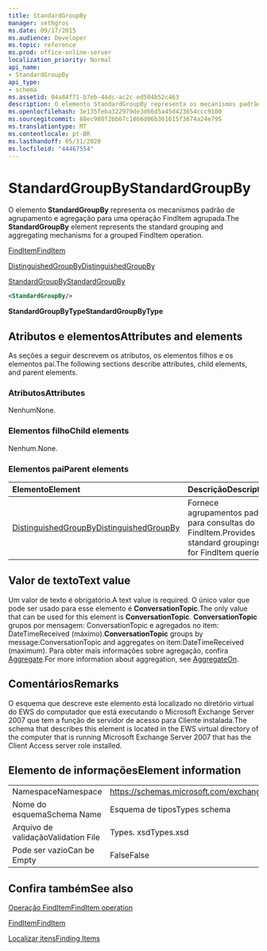 ```yaml
---
title: StandardGroupBy
manager: sethgros
ms.date: 09/17/2015
ms.audience: Developer
ms.topic: reference
ms.prod: office-online-server
localization_priority: Normal
api_name:
- StandardGroupBy
api_type:
- schema
ms.assetid: 04a84f71-b7eb-44dc-ac2c-ed504b52c463
description: O elemento StandardGroupBy representa os mecanismos padrão de agrupamento e agregação para uma operação FindItem agrupada.
ms.openlocfilehash: 3e135feba322979de3d66d5a45d423654ccc9100
ms.sourcegitcommit: 88ec988f2bb67c1866d06b361615f3674a24e795
ms.translationtype: MT
ms.contentlocale: pt-BR
ms.lasthandoff: 05/31/2020
ms.locfileid: "44467554"
---
```

# <a name="standardgroupby"></a><span data-ttu-id="b38b5-103">StandardGroupBy</span><span class="sxs-lookup"><span data-stu-id="b38b5-103">StandardGroupBy</span></span>

<span data-ttu-id="b38b5-104">O elemento **StandardGroupBy** representa os mecanismos padrão de agrupamento e agregação para uma operação FindItem agrupada.</span><span class="sxs-lookup"><span data-stu-id="b38b5-104">The **StandardGroupBy** element represents the standard grouping and aggregating mechanisms for a grouped FindItem operation.</span></span> 
  
[<span data-ttu-id="b38b5-105">FindItem</span><span class="sxs-lookup"><span data-stu-id="b38b5-105">FindItem</span></span>](finditem.md)
  
[<span data-ttu-id="b38b5-106">DistinguishedGroupBy</span><span class="sxs-lookup"><span data-stu-id="b38b5-106">DistinguishedGroupBy</span></span>](distinguishedgroupby.md)
  
[<span data-ttu-id="b38b5-107">StandardGroupBy</span><span class="sxs-lookup"><span data-stu-id="b38b5-107">StandardGroupBy</span></span>](standardgroupby.md)
  
```xml
<StandardGroupBy/>
```

 <span data-ttu-id="b38b5-108">**StandardGroupByType**</span><span class="sxs-lookup"><span data-stu-id="b38b5-108">**StandardGroupByType**</span></span>
## <a name="attributes-and-elements"></a><span data-ttu-id="b38b5-109">Atributos e elementos</span><span class="sxs-lookup"><span data-stu-id="b38b5-109">Attributes and elements</span></span>

<span data-ttu-id="b38b5-110">As seções a seguir descrevem os atributos, os elementos filhos e os elementos pai.</span><span class="sxs-lookup"><span data-stu-id="b38b5-110">The following sections describe attributes, child elements, and parent elements.</span></span>
  
### <a name="attributes"></a><span data-ttu-id="b38b5-111">Atributos</span><span class="sxs-lookup"><span data-stu-id="b38b5-111">Attributes</span></span>

<span data-ttu-id="b38b5-112">Nenhum</span><span class="sxs-lookup"><span data-stu-id="b38b5-112">None.</span></span>
  
### <a name="child-elements"></a><span data-ttu-id="b38b5-113">Elementos filho</span><span class="sxs-lookup"><span data-stu-id="b38b5-113">Child elements</span></span>

<span data-ttu-id="b38b5-114">Nenhum.</span><span class="sxs-lookup"><span data-stu-id="b38b5-114">None.</span></span>
  
### <a name="parent-elements"></a><span data-ttu-id="b38b5-115">Elementos pai</span><span class="sxs-lookup"><span data-stu-id="b38b5-115">Parent elements</span></span>

|<span data-ttu-id="b38b5-116">**Elemento**</span><span class="sxs-lookup"><span data-stu-id="b38b5-116">**Element**</span></span>|<span data-ttu-id="b38b5-117">**Descrição**</span><span class="sxs-lookup"><span data-stu-id="b38b5-117">**Description**</span></span>|
|:-----|:-----|
|[<span data-ttu-id="b38b5-118">DistinguishedGroupBy</span><span class="sxs-lookup"><span data-stu-id="b38b5-118">DistinguishedGroupBy</span></span>](distinguishedgroupby.md) <br/> |<span data-ttu-id="b38b5-119">Fornece agrupamentos padrão para consultas do FindItem.</span><span class="sxs-lookup"><span data-stu-id="b38b5-119">Provides standard groupings for FindItem queries.</span></span>  <br/> |
   
## <a name="text-value"></a><span data-ttu-id="b38b5-120">Valor de texto</span><span class="sxs-lookup"><span data-stu-id="b38b5-120">Text value</span></span>

<span data-ttu-id="b38b5-121">Um valor de texto é obrigatório.</span><span class="sxs-lookup"><span data-stu-id="b38b5-121">A text value is required.</span></span> <span data-ttu-id="b38b5-122">O único valor que pode ser usado para esse elemento é **ConversationTopic**.</span><span class="sxs-lookup"><span data-stu-id="b38b5-122">The only value that can be used for this element is **ConversationTopic**.</span></span> <span data-ttu-id="b38b5-123">**ConversationTopic** grupos por mensagem: ConversationTopic e agregados no item: DateTimeReceived (máximo).</span><span class="sxs-lookup"><span data-stu-id="b38b5-123">**ConversationTopic** groups by message:ConversationTopic and aggregates on item:DateTimeReceived (maximum).</span></span> <span data-ttu-id="b38b5-124">Para obter mais informações sobre agregação, confira [Aggregate](aggregateon.md).</span><span class="sxs-lookup"><span data-stu-id="b38b5-124">For more information about aggregation, see [AggregateOn](aggregateon.md).</span></span>
  
## <a name="remarks"></a><span data-ttu-id="b38b5-125">Comentários</span><span class="sxs-lookup"><span data-stu-id="b38b5-125">Remarks</span></span>

<span data-ttu-id="b38b5-126">O esquema que descreve este elemento está localizado no diretório virtual do EWS do computador que está executando o Microsoft Exchange Server 2007 que tem a função de servidor de acesso para Cliente instalada.</span><span class="sxs-lookup"><span data-stu-id="b38b5-126">The schema that describes this element is located in the EWS virtual directory of the computer that is running Microsoft Exchange Server 2007 that has the Client Access server role installed.</span></span>
  
## <a name="element-information"></a><span data-ttu-id="b38b5-127">Elemento de informações</span><span class="sxs-lookup"><span data-stu-id="b38b5-127">Element information</span></span>

|||
|:-----|:-----|
|<span data-ttu-id="b38b5-128">Namespace</span><span class="sxs-lookup"><span data-stu-id="b38b5-128">Namespace</span></span>  <br/> |https://schemas.microsoft.com/exchange/services/2006/types  <br/> |
|<span data-ttu-id="b38b5-129">Nome do esquema</span><span class="sxs-lookup"><span data-stu-id="b38b5-129">Schema Name</span></span>  <br/> |<span data-ttu-id="b38b5-130">Esquema de tipos</span><span class="sxs-lookup"><span data-stu-id="b38b5-130">Types schema</span></span>  <br/> |
|<span data-ttu-id="b38b5-131">Arquivo de validação</span><span class="sxs-lookup"><span data-stu-id="b38b5-131">Validation File</span></span>  <br/> |<span data-ttu-id="b38b5-132">Types. xsd</span><span class="sxs-lookup"><span data-stu-id="b38b5-132">Types.xsd</span></span>  <br/> |
|<span data-ttu-id="b38b5-133">Pode ser vazio</span><span class="sxs-lookup"><span data-stu-id="b38b5-133">Can be Empty</span></span>  <br/> |<span data-ttu-id="b38b5-134">False</span><span class="sxs-lookup"><span data-stu-id="b38b5-134">False</span></span>  <br/> |
   
## <a name="see-also"></a><span data-ttu-id="b38b5-135">Confira também</span><span class="sxs-lookup"><span data-stu-id="b38b5-135">See also</span></span>



[<span data-ttu-id="b38b5-136">Operação FindItem</span><span class="sxs-lookup"><span data-stu-id="b38b5-136">FindItem operation</span></span>](finditem-operation.md)
  
[<span data-ttu-id="b38b5-137">FindItem</span><span class="sxs-lookup"><span data-stu-id="b38b5-137">FindItem</span></span>](finditem.md)


[<span data-ttu-id="b38b5-138">Localizar itens</span><span class="sxs-lookup"><span data-stu-id="b38b5-138">Finding Items</span></span>](https://msdn.microsoft.com/library/63af1f9c-464b-4fca-9ae3-3d60f24ca93c%28Office.15%29.aspx)


